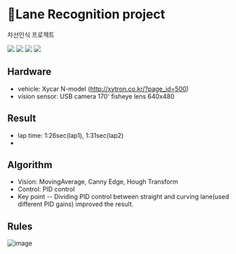 # :car:Lane Recognition project 
차선인식 프로젝트

 <img src="https://img.shields.io/badge/c++-00599C?style=plastic&logo=cplusplus&logoColor=white"/>  <img src="https://img.shields.io/badge/ros-22314E?style=plastic&logo=ROS&logoColor=white"/> <img src="https://img.shields.io/badge/CMake-064F8C?style=plastic&logo=cmake&logoColor=white"/> <img src="https://img.shields.io/badge/Python-3776AB?style=plastic&logo=python&logoColor=white"/>
 
## Hardware
- vehicle: Xycar N-model (http://xytron.co.kr/?page_id=500)
- vision sensor: USB camera 170' fisheye lens 640x480

## Result
- lap time: 1:26sec(lap1), 1:31sec(lap2)
- 

## Algorithm
- Vision: MovingAverage, Canny Edge, Hough Transform
- Control: PID control
- Key point
-- Dividing PID control between straight and curving lane(used different PID gains) improved the result.

## Rules
![image](https://github.com/yujin-shim/LaneRecognition/assets/108443602/f188b6da-0c18-4ab6-bf24-898183a7b1ab)
